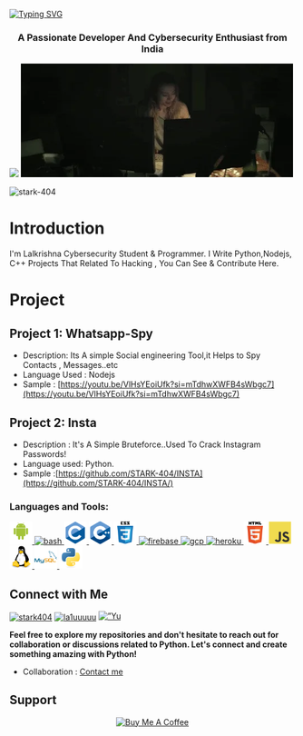<a href="https://git.io/typing-svg"><img src="https://readme-typing-svg.demolab.com?font=Fira+Code&size=30&pause=1000&color=D74BF7&width=435&lines=Hi+Iam+Stark" alt="Typing SVG" /></a>
<h3 align="center">A Passionate Developer And Cybersecurity Enthusiast from India</h3>
<img src="https://media0.giphy.com/media/C4NdKtRaQE9m8/giphy.webp?cid=6c09b9521034b8fd75dde569f985dab98b6ec6ff86be509b&ep=v1_internal_gifs_gifId&rid=giphy.webp&ct=g"/>
<img src="https://raw.githubusercontent.com/STARK-404/STARK-404/main/giphy.webp"/>

<p align="left"> <img src="https://komarev.com/ghpvc/?username=stark-404&label=Profile%20views&color=0e75b6&style=flat" alt="stark-404" /> </p>

# Introduction
I'm Lalkrishna Cybersecurity Student & Programmer. I  Write Python,Nodejs,
C++ Projects That Related To Hacking , You Can See & Contribute Here.
# Project
## Project 1: Whatsapp-Spy 
- Description: Its A simple Social engineering Tool,it Helps to Spy Contacts , Messages..etc
- Language Used : Nodejs
- Sample : [https://youtu.be/VlHsYEoiUfk?si=mTdhwXWFB4sWbgc7](https://youtu.be/VlHsYEoiUfk?si=mTdhwXWFB4sWbgc7)
## Project 2: Insta
- Description : It's A Simple Bruteforce..Used To Crack Instagram Passwords!
- Language used: Python.
- Sample :[https://github.com/STARK-404/INSTA](https://github.com/STARK-404/INSTA/)

  

<h3 align="left">Languages and Tools:</h3>
<p align="left"> <a href="https://developer.android.com" target="_blank" rel="noreferrer"> <img src="https://raw.githubusercontent.com/devicons/devicon/master/icons/android/android-original-wordmark.svg" alt="android" width="40" height="40"/> </a> <a href="https://www.gnu.org/software/bash/" target="_blank" rel="noreferrer"> <img src="https://www.vectorlogo.zone/logos/gnu_bash/gnu_bash-icon.svg" alt="bash" width="40" height="40"/> </a> <a href="https://www.cprogramming.com/" target="_blank" rel="noreferrer"> <img src="https://raw.githubusercontent.com/devicons/devicon/master/icons/c/c-original.svg" alt="c" width="40" height="40"/> </a> <a href="https://www.w3schools.com/cpp/" target="_blank" rel="noreferrer"> <img src="https://raw.githubusercontent.com/devicons/devicon/master/icons/cplusplus/cplusplus-original.svg" alt="cplusplus" width="40" height="40"/> </a> <a href="https://www.w3schools.com/css/" target="_blank" rel="noreferrer"> <img src="https://raw.githubusercontent.com/devicons/devicon/master/icons/css3/css3-original-wordmark.svg" alt="css3" width="40" height="40"/> </a> <a href="https://firebase.google.com/" target="_blank" rel="noreferrer"> <img src="https://www.vectorlogo.zone/logos/firebase/firebase-icon.svg" alt="firebase" width="40" height="40"/> </a> <a href="https://cloud.google.com" target="_blank" rel="noreferrer"> <img src="https://www.vectorlogo.zone/logos/google_cloud/google_cloud-icon.svg" alt="gcp" width="40" height="40"/> </a> <a href="https://heroku.com" target="_blank" rel="noreferrer"> <img src="https://www.vectorlogo.zone/logos/heroku/heroku-icon.svg" alt="heroku" width="40" height="40"/> </a> <a href="https://www.w3.org/html/" target="_blank" rel="noreferrer"> <img src="https://raw.githubusercontent.com/devicons/devicon/master/icons/html5/html5-original-wordmark.svg" alt="html5" width="40" height="40"/> </a> <a href="https://developer.mozilla.org/en-US/docs/Web/JavaScript" target="_blank" rel="noreferrer"> <img src="https://raw.githubusercontent.com/devicons/devicon/master/icons/javascript/javascript-original.svg" alt="javascript" width="40" height="40"/> </a> <a href="https://www.linux.org/" target="_blank" rel="noreferrer"> <img src="https://raw.githubusercontent.com/devicons/devicon/master/icons/linux/linux-original.svg" alt="linux" width="40" height="40"/> </a> <a href="https://www.mysql.com/" target="_blank" rel="noreferrer"> <img src="https://raw.githubusercontent.com/devicons/devicon/master/icons/mysql/mysql-original-wordmark.svg" alt="mysql" width="40" height="40"/> </a> <a href="https://www.python.org" target="_blank" rel="noreferrer"> <img src="https://raw.githubusercontent.com/devicons/devicon/master/icons/python/python-original.svg" alt="python" width="40" height="40"/> </a> </p>
 

 

##  Connect with Me


<p align="left">
<a href="https://twitter.com/Lalkrishna6314" target="blank"><img align="center" src="https://raw.githubusercontent.com/rahuldkjain/github-profile-readme-generator/master/src/images/icons/Social/twitter.svg" alt="stark404" height="30" width="40" /></a>
<a href="https://instagram.com/la1uuuuu" target="blank"><img align="center" src="https://raw.githubusercontent.com/rahuldkjain/github-profile-readme-generator/master/src/images/icons/Social/instagram.svg" alt="la1uuuuu" height="30" width="40" /></a>
  <a href=”https://www.linkedin.com/in/yushi95/"><img align=”left” src=”https://raw.githubusercontent.com/yushi1007/yushi1007/main/images/linkedin.svg" alt=”Yu Shi | LinkedIn” width=”21px”/></a>
</p>

**Feel free to explore my repositories and don't hesitate to reach out for collaboration or discussions related to Python. Let's connect and create something amazing with Python!**
<br>

+ Collaboration : <a href='mailto : gamerunknown509@gmail.com?subject=Intrested_to_Collab_'>Contact me </a>

## Support 
<center>
<a href="https://www.buymeacoffee.com/mrstarkin" target="_blank"><img src="https://cdn.buymeacoffee.com/buttons/v2/default-yellow.png" alt="Buy Me A Coffee" style="height: 60px !important;width: 217px !important;" ></a>
</center>


